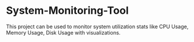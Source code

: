 # System-Monitoring-Tool
This project can be used to monitor system utilization stats like CPU Usage, Memory Usage, Disk Usage with visualizations.
